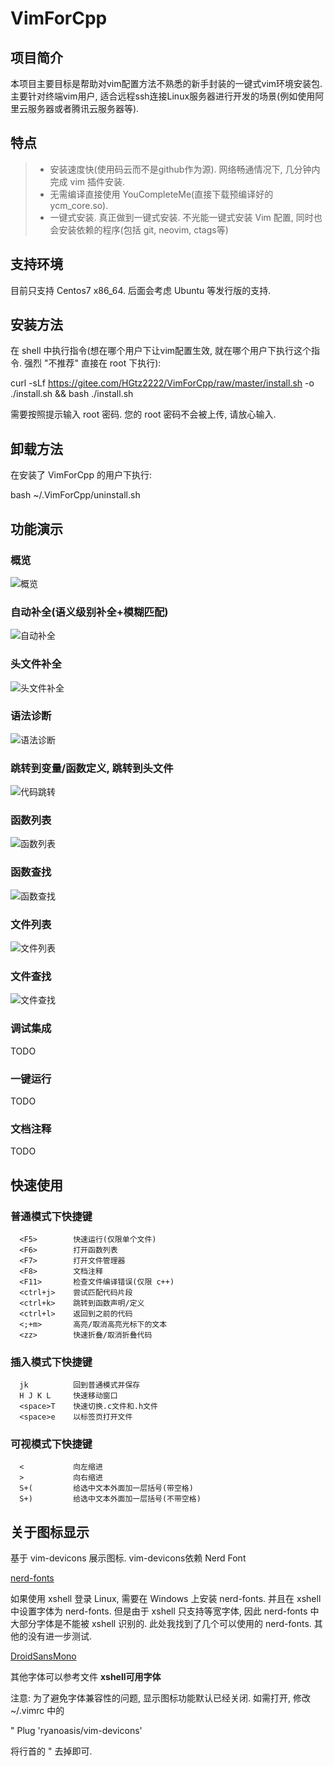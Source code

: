 # VimForCpp
## 项目简介
本项目主要目标是帮助对vim配置方法不熟悉的新手封装的一键式vim环境安装包. 主要针对终端vim用户, 适合远程ssh连接Linux服务器进行开发的场景(例如使用阿里云服务器或者腾讯云服务器等). 

## 特点
>* 安装速度快(使用码云而不是github作为源). 网络畅通情况下, 几分钟内完成 vim 插件安装.
>* 无需编译直接使用 YouCompleteMe(直接下载预编译好的 ycm\_core.so). 
>* 一键式安装. 真正做到一键式安装. 不光能一键式安装 Vim 配置, 同时也会安装依赖的程序(包括 git, neovim, ctags等)

## 支持环境
目前只支持 Centos7 x86_64. 后面会考虑 Ubuntu 等发行版的支持.

## 安装方法

在 shell 中执行指令(想在哪个用户下让vim配置生效, 就在哪个用户下执行这个指令. 强烈 "不推荐" 直接在 root 下执行): 

  curl -sLf https://gitee.com/HGtz2222/VimForCpp/raw/master/install.sh -o ./install.sh && bash ./install.sh

需要按照提示输入 root 密码. 您的 root 密码不会被上传, 请放心输入.

## 卸载方法

在安装了 VimForCpp 的用户下执行:

  bash ~/.VimForCpp/uninstall.sh

## 功能演示
### 概览

![概览](https://gitee.com/HGtz2222/VimForCpp/raw/master/screenshot/%E6%A6%82%E8%A7%88.png)

### 自动补全(语义级别补全+模糊匹配)

![自动补全](https://gitee.com/HGtz2222/VimForCpp/raw/master/screenshot/%E8%87%AA%E5%8A%A8%E8%A1%A5%E5%85%A8.gif)

### 头文件补全

![头文件补全](https://gitee.com/HGtz2222/VimForCpp/raw/master/screenshot/%E5%A4%B4%E6%96%87%E4%BB%B6%E8%A1%A5%E5%85%A8.gif)

### 语法诊断

![语法诊断](https://gitee.com/HGtz2222/VimForCpp/raw/master/screenshot/%E8%AF%AD%E6%B3%95%E8%AF%8A%E6%96%AD.gif)

### 跳转到变量/函数定义, 跳转到头文件

![代码跳转](https://gitee.com/HGtz2222/VimForCpp/raw/master/screenshot/%E5%87%BD%E6%95%B0%E5%8F%98%E9%87%8F%E5%A4%B4%E6%96%87%E4%BB%B6%E8%B7%B3%E8%BD%AC.gif)

### 函数列表

![函数列表](https://gitee.com/HGtz2222/VimForCpp/raw/master/screenshot/%E5%87%BD%E6%95%B0%E5%88%97%E8%A1%A8.gif)

### 函数查找

![函数查找](https://gitee.com/HGtz2222/VimForCpp/raw/master/screenshot/%E5%BF%AB%E9%80%9F%E6%9F%A5%E6%89%BE%E5%87%BD%E6%95%B0.gif)

### 文件列表

![文件列表](https://gitee.com/HGtz2222/VimForCpp/raw/master/screenshot/%E6%96%87%E4%BB%B6%E5%88%97%E8%A1%A8.gif)

### 文件查找

![文件查找](https://gitee.com/HGtz2222/VimForCpp/raw/master/screenshot/%E5%BF%AB%E9%80%9F%E6%9F%A5%E6%89%BE%E6%96%87%E4%BB%B6.gif)

### 调试集成
TODO
### 一键运行
TODO
### 文档注释
TODO

## 快速使用

### 普通模式下快捷键

```
  <F5>        快速运行(仅限单个文件)
  <F6>        打开函数列表
  <F7>        打开文件管理器
  <F8>        文档注释
  <F11>       检查文件编译错误(仅限 c++)
  <ctrl+j>    尝试匹配代码片段
  <ctrl+k>    跳转到函数声明/定义
  <ctrl+l>    返回到之前的代码
  <;+m>       高亮/取消高亮光标下的文本
  <zz>        快速折叠/取消折叠代码
```

### 插入模式下快捷键

```
  jk          回到普通模式并保存
  H J K L     快速移动窗口
  <space>T    快速切换.c文件和.h文件
  <space>e    以标签页打开文件
```

### 可视模式下快捷键

```
  <           向左缩进
  >           向右缩进
  S+(         给选中文本外面加一层括号(带空格)
  S+)         给选中文本外面加一层括号(不带空格)
```

## 关于图标显示
基于 vim-devicons 展示图标. 
vim-devicons依赖 Nerd Font 

<a href="https://github.com/ryanoasis/nerd-fonts">nerd-fonts</a>

如果使用 xshell 登录 Linux, 需要在 Windows 上安装 nerd-fonts. 并且在 xshell 中设置字体为 nerd-fonts. 但是由于 xshell 只支持等宽字体, 因此 nerd-fonts 中大部分字体是不能被 xshell 识别的. 
此处我找到了几个可以使用的 nerd-fonts. 其他的没有进一步测试.

<a href="https://github.com/ryanoasis/nerd-fonts/blob/master/patched-fonts/DroidSansMono/complete/Droid%20Sans%20Mono%20Nerd%20Font%20Complete%20Mono%20Windows%20Compatible.otf">DroidSansMono</a>

其他字体可以参考文件  **xshell可用字体** 

注意: 为了避免字体兼容性的问题, 显示图标功能默认已经关闭. 如需打开, 修改 ~/.vimrc 中的

  
  " Plug 'ryanoasis/vim-devicons'

将行首的 " 去掉即可.
